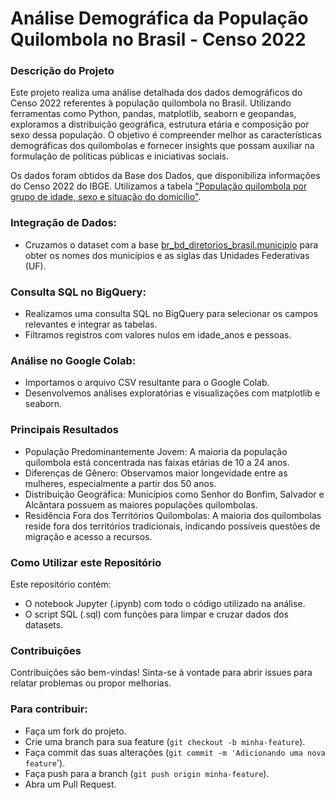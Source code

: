 # Análise Demográfica da População Quilombola no Brasil - Censo 2022
### Descrição do Projeto
Este projeto realiza uma análise detalhada dos dados demográficos do Censo 2022 referentes à população quilombola no Brasil. Utilizando ferramentas como Python, pandas, matplotlib, seaborn e geopandas, exploramos a distribuição geográfica, estrutura etária e composição por sexo dessa população. O objetivo é compreender melhor as características demográficas dos quilombolas e fornecer insights que possam auxiliar na formulação de políticas públicas e iniciativas sociais.

Os dados foram obtidos da Base dos Dados, que disponibiliza informações do Censo 2022 do IBGE.
Utilizamos a tabela ["População quilombola por grupo de idade, sexo e situação do domicílio"](https://basedosdados.org/dataset/08a1546e-251f-4546-9fe0-b1e6ab2b203d?table=6d531de8-2fa8-4f57-9c50-5a24f40c4e86).

### Integração de Dados:
- Cruzamos o dataset com a base [br_bd_diretorios_brasil.municipio](https://basedosdados.org/dataset/33b49786-fb5f-496f-bb7c-9811c985af8e?table=dffb65ac-9df9-4151-94bf-88c45bfcb056) para obter os nomes dos municípios e as siglas das Unidades Federativas (UF).

### Consulta SQL no BigQuery:
- Realizamos uma consulta SQL no BigQuery para selecionar os campos relevantes e integrar as tabelas.
- Filtramos registros com valores nulos em idade_anos e pessoas.

### Análise no Google Colab:
- Importamos o arquivo CSV resultante para o Google Colab.
- Desenvolvemos análises exploratórias e visualizações com matplotlib e seaborn.

### Principais Resultados
- População Predominantemente Jovem: A maioria da população quilombola está concentrada nas faixas etárias de 10 a 24 anos.
- Diferenças de Gênero: Observamos maior longevidade entre as mulheres, especialmente a partir dos 50 anos.
- Distribuição Geográfica: Municípios como Senhor do Bonfim, Salvador e Alcântara possuem as maiores populações quilombolas.
- Residência Fora dos Territórios Quilombolas: A maioria dos quilombolas reside fora dos territórios tradicionais, indicando possíveis questões de migração e acesso a recursos.

### Como Utilizar este Repositório
Este repositório contém:

- O notebook Jupyter (.ipynb) com todo o código utilizado na análise.
- O script SQL (.sql) com funções para limpar e cruzar dados dos datasets.

### Contribuições
Contribuições são bem-vindas! Sinta-se à vontade para abrir issues para relatar problemas ou propor melhorias.

### Para contribuir:
- Faça um fork do projeto.
- Crie uma branch para sua feature (`git checkout -b minha-feature`).
- Faça commit das suas alterações (`git commit -m 'Adicionando uma nova feature`').
- Faça push para a branch (`git push origin minha-feature`).
- Abra um Pull Request.
